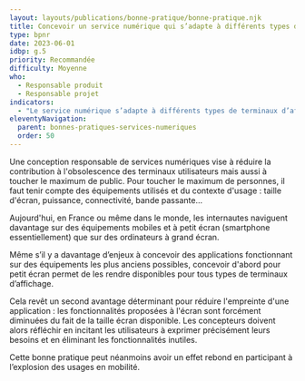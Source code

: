 ```yaml
---
layout: layouts/publications/bonne-pratique/bonne-pratique.njk
title: Concevoir un service numérique qui s’adapte à différents types de terminaux d’affichage
type: bpnr
date: 2023-06-01
idbp: g.5
priority: Recommandée
difficulty: Moyenne
who:
  - Responsable produit
  - Responsable projet
indicators:
  - "Le service numérique s’adapte à différents types de terminaux d’affichage : oui / non"
eleventyNavigation:
  parent: bonnes-pratiques-services-numeriques
  order: 50
---
```


Une conception responsable de services numériques vise à réduire la contribution à l'obsolescence des terminaux utilisateurs mais aussi à toucher le maximum de public. Pour toucher le maximum de personnes, il faut tenir compte des équipements utilisés et du contexte d'usage : taille d'écran, puissance, connectivité, bande passante...

Aujourd'hui, en France ou même dans le monde, les internautes naviguent davantage sur des équipements mobiles et à petit écran (smartphone essentiellement) que sur des ordinateurs à grand écran.

Même s’il y a davantage d’enjeux à concevoir des applications fonctionnant sur des équipements les plus anciens possibles, concevoir d'abord pour petit écran permet de les rendre disponibles pour tous types de terminaux d’affichage.

Cela revêt un second avantage déterminant pour réduire l'empreinte d'une application : les fonctionnalités proposées à l'écran sont forcément diminuées du fait de la taille écran disponible. Les concepteurs doivent alors réfléchir en incitant les utilisateurs à exprimer précisément leurs besoins et en éliminant les fonctionnalités inutiles.

Cette bonne pratique peut néanmoins avoir un effet rebond en participant à l’explosion des usages en mobilité. 

